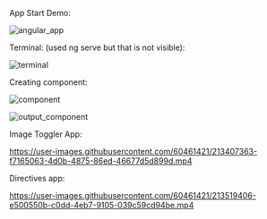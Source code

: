 App Start Demo:

![angular_app](https://user-images.githubusercontent.com/60461421/212317427-6f3d17af-7e05-407b-9e8f-9fc6ec659fb4.png)

Terminal: (used ng serve but that is not visible):
  
![terminal](https://user-images.githubusercontent.com/60461421/212317507-5d81191a-07df-46ea-aaae-0e3346b1c406.png)

Creating component:

![component](https://user-images.githubusercontent.com/60461421/213241109-1453db0c-c73b-4fbc-b64e-52b5e3c93d47.png)

![output_component](https://user-images.githubusercontent.com/60461421/213241172-7005b671-4a54-47b7-ad54-975a458edcbf.png)

Image Toggler App:

https://user-images.githubusercontent.com/60461421/213407363-f7165063-4d0b-4875-86ed-46677d5d899d.mp4

Directives app:

https://user-images.githubusercontent.com/60461421/213519406-e500550b-c0dd-4eb7-9105-039c59cd94be.mp4

